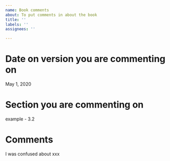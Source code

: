```yaml
---
name: Book comments
about: To put comments in about the book
title: ''
labels: ''
assignees: ''

---
```


# Date on version you are commenting on
May 1, 2020

# Section you are commenting on
example - 3.2

# Comments
I was confused about xxx
